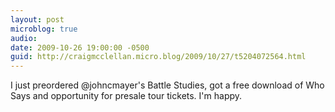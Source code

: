 ```yaml
---
layout: post
microblog: true
audio: 
date: 2009-10-26 19:00:00 -0500
guid: http://craigmcclellan.micro.blog/2009/10/27/t5204072564.html
---
```

I just preordered @johncmayer's Battle Studies, got a free download of Who Says and opportunity for presale tour tickets.  I'm happy.
